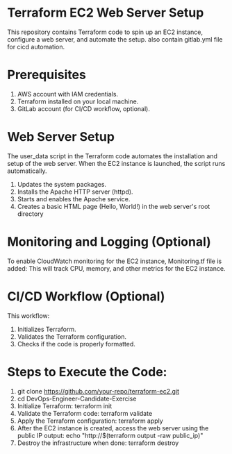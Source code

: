 # Terraform EC2 Web Server Setup
This repository contains Terraform code to spin up an EC2 instance, configure a web server, and automate the setup.
also contain gitlab.yml file for cicd automation.

# Prerequisites
1. AWS account with IAM credentials.
2. Terraform installed on your local machine.
3. GitLab account (for CI/CD workflow, optional).

# Web Server Setup
The user_data script in the Terraform code automates the installation and setup of the web server. When the EC2 instance is launched, the script runs automatically.
1. Updates the system packages.
2. Installs the Apache HTTP server (httpd).
3. Starts and enables the Apache service.
4. Creates a basic HTML page (Hello, World!) in the web server's root directory

# Monitoring and Logging (Optional)
To enable CloudWatch monitoring for the EC2 instance, Monitoring.tf file is added:
This will track CPU, memory, and other metrics for the EC2 instance.

# CI/CD Workflow (Optional)
This workflow:
  1. Initializes Terraform.
  2. Validates the Terraform configuration.
  3. Checks if the code is properly formatted.

# Steps to Execute the Code:
1. git clone https://github.com/your-repo/terraform-ec2.git
2. cd DevOps-Engineer-Candidate-Exercise
3. Initialize Terraform:
      terraform init
4. Validate the Terraform code:
      terraform validate
5. Apply the Terraform configuration:
      terraform apply
6. After the EC2 instance is created, access the web server using the public IP output:
      echo "http://$(terraform output -raw public_ip)"
7. Destroy the infrastructure when done:
     terraform destroy
